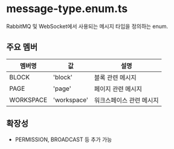 # message-type.enum.ts

RabbitMQ 및 WebSocket에서 사용되는 메시지 타입을 정의하는 enum.

## 주요 멤버
| 멤버명      | 값         | 설명                      |
| ----------- | ---------- | ------------------------- |
| BLOCK       | 'block'    | 블록 관련 메시지          |
| PAGE        | 'page'     | 페이지 관련 메시지        |
| WORKSPACE   | 'workspace'| 워크스페이스 관련 메시지  |

## 확장성
- PERMISSION, BROADCAST 등 추가 가능
